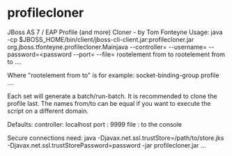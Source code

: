 profilecloner
=============

JBoss AS 7 / EAP  Profile (and more) Cloner - by Tom Fonteyne
Usage:
 java -cp $JBOSS_HOME/bin/client/jboss-cli-client.jar:profilecloner.jar  org.jboss.tfonteyne.profilecloner.Mainjava --controller=<host>
        --username=<user> --password=<password --port=<number>  --file=<name> rootelement from to rootelement from to ....  

 Where "rootelement from to" is for example:
      socket-binding-group <from-group> <to-group> profile <fromprofile> <toprofile>  ....

 Each set will generate a batch/run-batch. It is recommended to clone the profile last.
 The names from/to can be equal if you want to execute the script on a different domain.

Defaults:
  controller: localhost
  port      : 9999
  file      : to the console

 Secure connections need:
    java -Djavax.net.ssl.trustStore=/path/to/store.jks -Djavax.net.ssl.trustStorePassword=password -jar profilecloner.jar ...

